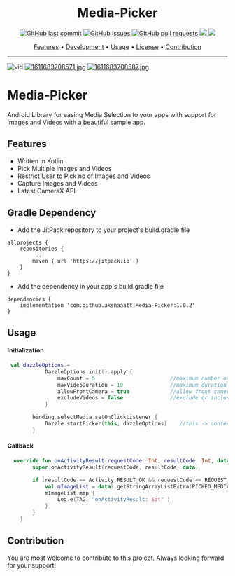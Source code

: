 <h1 align="center">Media-Picker</h1>

<p align="center">
    <a href="https://github.com/akshaaatt/Media-Picker/commits/master">
    <img src="https://img.shields.io/github/last-commit/akshaaatt/Media-Picker.svg?style=flat-square&logo=github&logoColor=white"
         alt="GitHub last commit">
    <a href="https://github.com/akshaaatt/Media-Picker/issues">
    <img src="https://img.shields.io/github/issues-raw/akshaaatt/Media-Picker.svg?style=flat-square&logo=github&logoColor=white"
         alt="GitHub issues">
    <a href="https://github.com/akshaaatt/Media-Picker/pulls">
    <img src="https://img.shields.io/github/issues-pr-raw/akshaaatt/Media-Picker.svg?style=flat-square&logo=github&logoColor=white"
         alt="GitHub pull requests">
    <img src="https://PlayBadges.pavi2410.me/badge/downloads?id=com.limerse.social">
    <img src="https://PlayBadges.pavi2410.me/badge/ratings?id=com.limerse.social">
</p>
      
<p align="center">
  <a href="#features">Features</a> •
  <a href="#development">Development</a> •
  <a href="#usage">Usage</a> •
  <a href="#license">License</a> •
  <a href="#contribution">Contribution</a>
</p>

---

![vid](https://github.com/akshaaatt/Media-Picker/blob/master/promo/vid.gif)
[![1611683708571.jpg](https://i.postimg.cc/CLcGscL2/1611683708571.jpg)](https://postimg.cc/4mhHJbcv)
[![1611683708587.jpg](https://i.postimg.cc/sDjPWkyS/1611683708587.jpg)](https://postimg.cc/gr76FBxk)

# Media-Picker

Android Library for easing Media Selection to your apps with support for Images and Videos with a beautiful sample app.

## Features

* Written in Kotlin
* Pick Multiple Images and Videos
* Restrict User to Pick no of Images and Videos
* Capture Images and Videos
* Latest CameraX API

## Gradle Dependency

* Add the JitPack repository to your project's build.gradle file

```
allprojects {
    repositories {
        ...
        maven { url 'https://jitpack.io' }
    }
}
```

* Add the dependency in your app's build.gradle file

```
dependencies {
    implementation 'com.github.akshaaatt:Media-Picker:1.0.2'
}
```

## Usage

#### Initialization

```kotlin
 val dazzleOptions =
            DazzleOptions.init().apply {
                maxCount = 5                        //maximum number of images/videos to be picked
                maxVideoDuration = 10               //maximum duration for video capture in seconds
                allowFrontCamera = true             //allow front camera use
                excludeVideos = false               //exclude or include video functionalities
            }

        binding.selectMedia.setOnClickListener {
            Dazzle.startPicker(this, dazzleOptions)    //this -> context of Activity or Fragment
        }
```

#### Callback

```kotlin
  override fun onActivityResult(requestCode: Int, resultCode: Int, data: Intent?) {
        super.onActivityResult(requestCode, resultCode, data)

        if (resultCode == Activity.RESULT_OK && requestCode == REQUEST_CODE_PICKER){
            val mImageList = data?.getStringArrayListExtra(PICKED_MEDIA_LIST) as ArrayList //List of selected/captured images/videos
            mImageList.map {
                Log.e(TAG, "onActivityResult: $it" )
            }
        }
    }
```

## Contribution

You are most welcome to contribute to this project.
Always looking forward for your support! 
